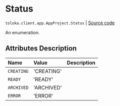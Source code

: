 # Status
`toloka.client.app.AppProject.Status` | [Source code](https://github.com/Toloka/toloka-kit/blob/v1.2.3/src/client/app/__init__.py#L116)

An enumeration.

## Attributes Description

| Name | Value | Description |
| :------| :-----------| :----------| 
`CREATING`|'CREATING'|
`READY`|'READY'|
`ARCHIVED`|'ARCHIVED'|
`ERROR`|'ERROR'|
